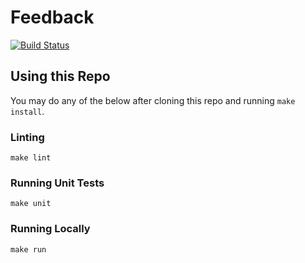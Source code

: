 # Feedback
[![Build Status](https://travis-ci.org/nathancoleman/feedback.svg?branch=master)](https://travis-ci.org/nathancoleman/feedback)

## Using this Repo
You may do any of the below after cloning this repo and running ```make install```.

### Linting
```
make lint
```

### Running Unit Tests
```
make unit
```

### Running Locally
```
make run
```
